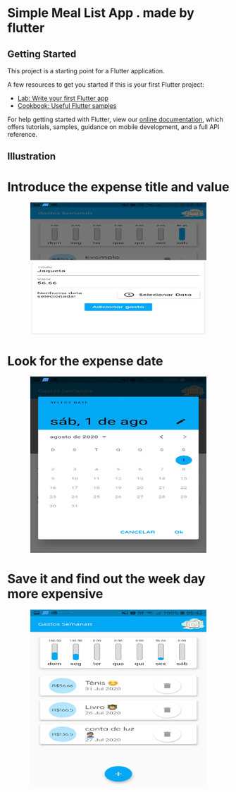 # Simple Meal List App . made by flutter

## Getting Started

This project is a starting point for a Flutter application.

A few resources to get you started if this is your first Flutter project:

- [Lab: Write your first Flutter app](https://flutter.dev/docs/get-started/codelab)
- [Cookbook: Useful Flutter samples](https://flutter.dev/docs/cookbook)

For help getting started with Flutter, view our
[online documentation](https://flutter.dev/docs), which offers tutorials,
samples, guidance on mobile development, and a full API reference.


## Illustration 

<h1> Introduce the expense title and value </h1>
<p align="center">
    <img src="https://raw.githubusercontent.com/BrendonHenrique/Week-Expenses-Flutter-App-/master/screenshots/001.jpg" width="400" height="300"> 
</p>

<h1> Look for the expense date </h1>
<p align="center">
    <img src="https://raw.githubusercontent.com/BrendonHenrique/Week-Expenses-Flutter-App-/master/screenshots/002.jpg" width="400" height="400">
</p>

<h1> Save it and find out the week day more expensive </h1>
<p align="center">
    <img src="https://raw.githubusercontent.com/BrendonHenrique/Week-Expenses-Flutter-App-/master/screenshots/003.jpg" width="400" height="400">
</p>
